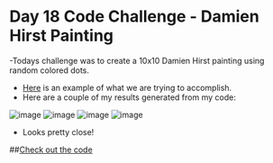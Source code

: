 # Day 18 Code Challenge - Damien Hirst Painting

-Todays challenge was to create a 10x10 Damien Hirst painting using random colored dots.
- [Here](https://www.artsy.net/artist-series/damien-hirst-spots) is an example of what we are trying to accomplish.
- Here are a couple of my results generated from my code:

![image](https://user-images.githubusercontent.com/52113778/209152966-e4105ef9-49ab-4c3f-94d3-fa64245b3a6c.png)
![image](https://user-images.githubusercontent.com/52113778/209153127-475ddef8-1b9d-40bd-8bfa-4d49ee5287e9.png)
![image](https://user-images.githubusercontent.com/52113778/209153295-87fb486d-30e4-4a2e-b526-88edf1c0f8aa.png)
![image](https://user-images.githubusercontent.com/52113778/209153585-7c701d8f-a20c-4b54-a88b-8f2e8b27352b.png)

- Looks pretty close!

##[Check out the code](https://github.com/TroyCaywood/Python/blob/main/100%20Days%20of%20Code/CodeChallenges/Day-18/Day_18-HirstPainting.py)

